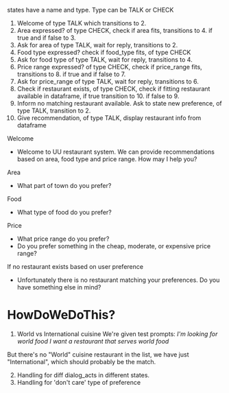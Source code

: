 states have a name and type. Type can be TALK or CHECK

1. Welcome of type TALK which transitions to 2. 
2. Area expressed? of type CHECK, check if area fits, transitions to 4. if true and if false to 3.
3. Ask for area of type TALK, wait for reply, transitions to 2. 
4. Food type expressed? check if food_type fits, of type CHECK
5. Ask for food type of type TALK, wait for reply, transitions to 4.
6. Price range expressed? of type CHECK, check if price_range fits, transitions to 8.  if true and if false to 7.
7. Ask for price_range of type TALK,  wait for reply, transitions to 6.
8. Check if restaurant exists, of type CHECK, check if fitting restaurant available in dataframe, if true transition to 10. if false to 9.
9. Inform no matching restaurant available. Ask to state new preference, of type TALK, transition to 2.
10. Give recommendation, of type TALK, display restaurant info from dataframe

Welcome
- Welcome to UU restaurant system. We can provide recommendations based on area, food type and price range. How may I help you?

Area 
- What part of town do you prefer?

Food
- What type of food do you prefer?

Price 
- What price range do you prefer? 
- Do you prefer something in the cheap, moderate, or expensive price range?

If no restaurant exists based on user preference
- Unfortunately there is no restaurant matching your preferences. Do you have something else in mind? 


# HowDoWeDoThis?
1. World vs International cuisine
We're given test prompts:
*I'm looking for world food
I want a restaurant that serves world food*

But there's no "World" cuisine restaurant in the list, we have just "International", which should probably be the match. 

2. Handling for diff dialog_acts in different states. 
3. Handling for 'don't care' type of preference



